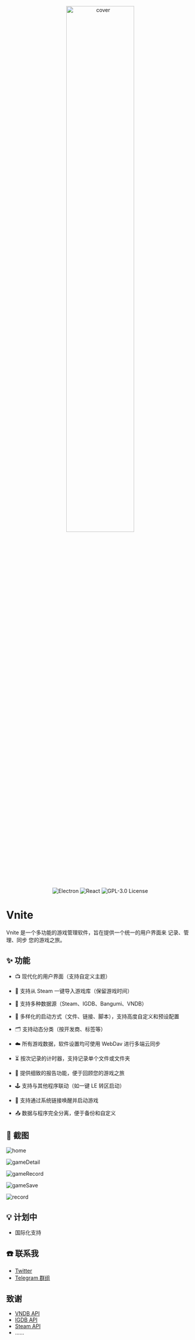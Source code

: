 <p align="center">
  <img src="https://img.timero.xyz/i/2024/12/09/67569c2a322be.png" alt="cover" width="60%">
</p>

<p align="center">
  <img src="https://img.shields.io/badge/Electron-47848F?style=for-the-badge&logo=electron&logoColor=white" alt="Electron">
  <img src="https://img.shields.io/badge/React-61DAFB?style=for-the-badge&logo=react&logoColor=black" alt="React">
  <img src="https://img.shields.io/badge/License-GPL%203.0-blue.svg?style=for-the-badge&logo=gnu&logoColor=white" alt="GPL-3.0 License">
</p>

# Vnite

Vnite 是一个多功能的游戏管理软件，旨在提供一个统一的用户界面来 记录、管理、同步 您的游戏之旅。

## ✨ 功能

- 📺 现代化的用户界面（支持自定义主题）

- 🔌 支持从 Steam 一键导入游戏库（保留游戏时间）

- 🔎 支持多种数据源（Steam、IGDB、Bangumi、VNDB）

- 👾 多样化的启动方式（文件、链接、脚本），支持高度自定义和预设配置

- 🗂️ 支持动态分类（按开发商、标签等）

- ☁️ 所有游戏数据，软件设置均可使用 WebDav 进行多端云同步

- ⏳ 按次记录的计时器，支持记录单个文件或文件夹

- 📃 提供细致的报告功能，便于回顾您的游戏之旅

- 🕹️ 支持与其他程序联动（如一键 LE 转区启动）

- 🔗 支持通过系统链接唤醒并启动游戏

- 📤 数据与程序完全分离，便于备份和自定义

## 📸 截图

![home](https://img.timero.xyz/i/2024/12/09/6756a383367c8.png)

![gameDetail](https://img.timero.xyz/i/2024/12/09/6756a39448b3c.png)

![gameRecord](https://img.timero.xyz/i/2024/12/09/6756a3c29eb47.png)

![gameSave](https://img.timero.xyz/i/2024/12/09/6756a3b85e3ab.png)

![record](https://img.timero.xyz/i/2024/12/09/6756a3aadaf97.png)

## 💡 计划中

- 国际化支持

## ☎️ 联系我

- [Twitter](https://x.com/ximu3_)
- [Telegram 群组](https://t.me/+d65-R_xRx1JlYWZh)

## 致谢

- [VNDB API](https://api.vndb.org/kana)
- [IGDB API](https://www.igdb.com/api)
- [Steam API](https://partner.steamgames.com/doc/api)
- ……
